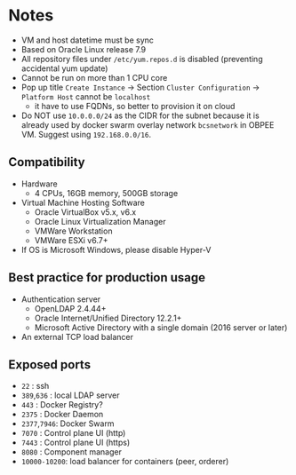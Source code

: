 # Notes

- VM and host datetime must be sync
- Based on Oracle Linux release 7.9
- All repository files under `/etc/yum.repos.d` is disabled (preventing accidental yum update)
- Cannot be run on more than 1 CPU core 
- Pop up title `Create Instance` -> Section `Cluster Configuration` -> `Platform Host` cannot be `localhost`
    - it have to use FQDNs, so better to provision it on cloud
- Do NOT use `10.0.0.0/24` as the CIDR for the subnet because it is already used by docker swarm overlay network `bcsnetwork` in OBPEE VM. Suggest using `192.168.0.0/16`.

## Compatibility
- Hardware
  - 4 CPUs, 16GB memory, 500GB storage
- Virtual Machine Hosting Software
  - Oracle VirtualBox v5.x, v6.x
  - Oracle Linux Virtualization Manager
  - VMWare Workstation
  - VMWare ESXi v6.7+
- If OS is Microsoft Windows, please disable Hyper-V

## Best practice for production usage
- Authentication server
  - OpenLDAP 2.4.44+
  - Oracle Internet/Unified Directory 12.2.1+
  - Microsoft Active Directory with a single domain (2016 server or later)
- An external TCP load balancer
## Exposed ports
- `22`        : ssh
- `389`,`636` : local LDAP server
- `443`       : Docker Registry?
- `2375`      : Docker Daemon
- `2377`,`7946`: Docker Swarm
- `7070`      : Control plane UI (http) 
- `7443`      : Control plane UI (https) 
- `8080`      : Component manager
- `10000-10200`: load balancer for containers (peer, orderer)
